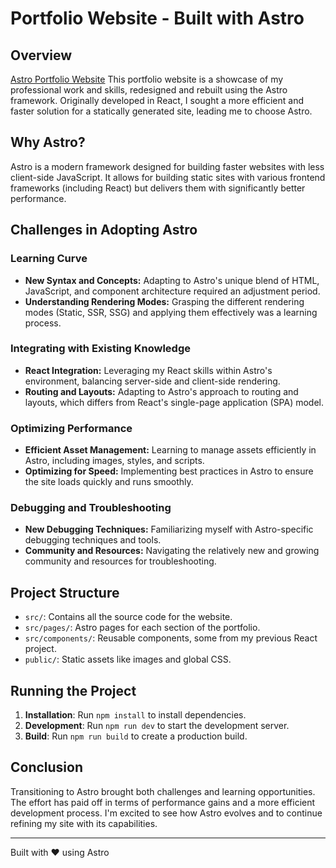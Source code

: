 # Portfolio Website - Built with Astro

## Overview

[Astro Portfolio Website](https://astro-portfolio-seven-tau.vercel.app/)
This portfolio website is a showcase of my professional work and skills, redesigned and rebuilt using the Astro framework. Originally developed in React, I sought a more efficient and faster solution for a statically generated site, leading me to choose Astro.

## Why Astro?

Astro is a modern framework designed for building faster websites with less client-side JavaScript. It allows for building static sites with various frontend frameworks (including React) but delivers them with significantly better performance.

## Challenges in Adopting Astro

### Learning Curve
- **New Syntax and Concepts:** Adapting to Astro's unique blend of HTML, JavaScript, and component architecture required an adjustment period.
- **Understanding Rendering Modes:** Grasping the different rendering modes (Static, SSR, SSG) and applying them effectively was a learning process.

### Integrating with Existing Knowledge
- **React Integration:** Leveraging my React skills within Astro's environment, balancing server-side and client-side rendering.
- **Routing and Layouts:** Adapting to Astro's approach to routing and layouts, which differs from React's single-page application (SPA) model.

### Optimizing Performance
- **Efficient Asset Management:** Learning to manage assets efficiently in Astro, including images, styles, and scripts.
- **Optimizing for Speed:** Implementing best practices in Astro to ensure the site loads quickly and runs smoothly.

### Debugging and Troubleshooting
- **New Debugging Techniques:** Familiarizing myself with Astro-specific debugging techniques and tools.
- **Community and Resources:** Navigating the relatively new and growing community and resources for troubleshooting.

## Project Structure

- `src/`: Contains all the source code for the website.
- `src/pages/`: Astro pages for each section of the portfolio.
- `src/components/`: Reusable components, some from my previous React project.
- `public/`: Static assets like images and global CSS.

## Running the Project

1. **Installation**: Run `npm install` to install dependencies.
2. **Development**: Run `npm run dev` to start the development server.
3. **Build**: Run `npm run build` to create a production build.

## Conclusion

Transitioning to Astro brought both challenges and learning opportunities. The effort has paid off in terms of performance gains and a more efficient development process. I'm excited to see how Astro evolves and to continue refining my site with its capabilities.

---

Built with ❤️ using Astro
